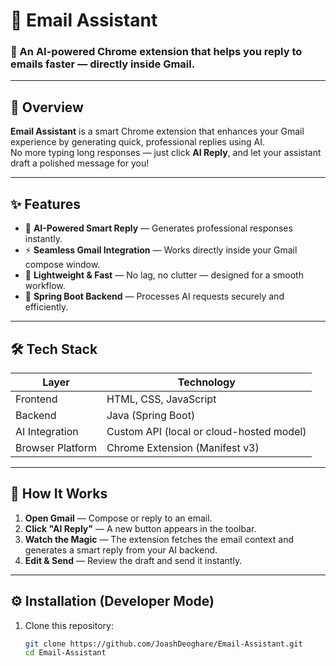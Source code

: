 # 💌 Email Assistant

### 🚀 An AI-powered Chrome extension that helps you reply to emails faster — directly inside Gmail.

---

## 🧠 Overview

**Email Assistant** is a smart Chrome extension that enhances your Gmail experience by generating quick, professional replies using AI.  
No more typing long responses — just click **AI Reply**, and let your assistant draft a polished message for you!

---

## ✨ Features

- 💬 **AI-Powered Smart Reply** — Generates professional responses instantly.  
- ⚡ **Seamless Gmail Integration** — Works directly inside your Gmail compose window.  
- 🧩 **Lightweight & Fast** — No lag, no clutter — designed for a smooth workflow.  
- 🧠 **Spring Boot Backend** — Processes AI requests securely and efficiently.

---

## 🛠️ Tech Stack

| Layer | Technology |
|-------|-------------|
| Frontend | HTML, CSS, JavaScript |
| Backend | Java (Spring Boot) |
| AI Integration | Custom API (local or cloud-hosted model) |
| Browser Platform | Chrome Extension (Manifest v3) |

---

## 🧩 How It Works

1. **Open Gmail** — Compose or reply to an email.  
2. **Click "AI Reply"** — A new button appears in the toolbar.  
3. **Watch the Magic** — The extension fetches the email context and generates a smart reply from your AI backend.  
4. **Edit & Send** — Review the draft and send it instantly.

---

## ⚙️ Installation (Developer Mode)

1. Clone this repository:
   ```bash
   git clone https://github.com/JoashDeoghare/Email-Assistant.git
   cd Email-Assistant
